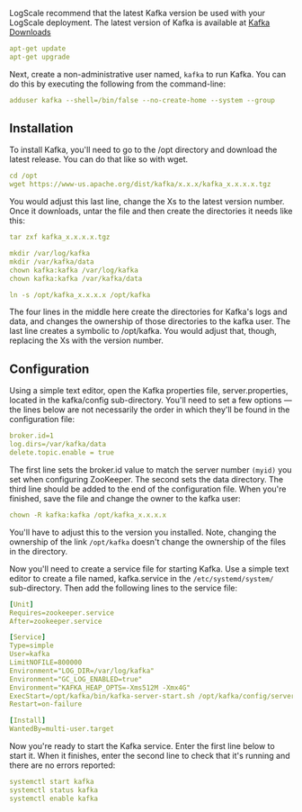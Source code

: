 LogScale recommend that the latest Kafka version be used with your LogScale deployment. The latest version of Kafka is available at [Kafka Downloads](https://kafka.apache.org/downloads)

```yaml
apt-get update
apt-get upgrade
```
 Next, create a non-administrative user named, ``kafka`` to run Kafka. You can do this by executing the following from the command-line: 
```yaml
adduser kafka --shell=/bin/false --no-create-home --system --group
```
## Installation
 To install Kafka, you'll need to go to the /opt directory and download the latest release. You can do that like so with wget. 
```yaml
cd /opt
wget https://www-us.apache.org/dist/kafka/x.x.x/kafka_x.x.x.x.tgz
```
You would adjust this last line, change the Xs to the latest version number. Once it downloads, untar the file and then create the directories it needs like this: 
```yaml
tar zxf kafka_x.x.x.x.tgz

mkdir /var/log/kafka
mkdir /var/kafka/data
chown kafka:kafka /var/log/kafka
chown kafka:kafka /var/kafka/data

ln -s /opt/kafka_x.x.x.x /opt/kafka
```

The four lines in the middle here create the directories for Kafka's logs and data, and changes the ownership of those directories to the kafka user. The last line creates a symbolic to /opt/kafka. You would adjust that, though, replacing the Xs with the version number.
## Configuration
Using a simple text editor, open the Kafka properties file, server.properties, located in the kafka/config sub-directory. You'll need to set a few options — the lines below are not necessarily the order in which they'll be found in the configuration file:
```yaml
broker.id=1
log.dirs=/var/kafka/data
delete.topic.enable = true
```
The first line sets the broker.id value to match the server number ``(myid)`` you set when configuring ZooKeeper. The second sets the data directory. The third line should be added to the end of the configuration file. When you're finished, save the file and change the owner to the kafka user: 
```yaml
chown -R kafka:kafka /opt/kafka_x.x.x.x
```

You'll have to adjust this to the version you installed. Note, changing the ownership of the link ``/opt/kafka`` doesn't change the ownership of the files in the directory.

Now you'll need to create a service file for starting Kafka. Use a simple text editor to create a file named, kafka.service in the ``/etc/systemd/system/`` sub-directory. Then add the following lines to the service file:
```yaml
[Unit]
Requires=zookeeper.service
After=zookeeper.service

[Service]
Type=simple
User=kafka
LimitNOFILE=800000
Environment="LOG_DIR=/var/log/kafka"
Environment="GC_LOG_ENABLED=true"
Environment="KAFKA_HEAP_OPTS=-Xms512M -Xmx4G"
ExecStart=/opt/kafka/bin/kafka-server-start.sh /opt/kafka/config/server.properties
Restart=on-failure

[Install]
WantedBy=multi-user.target
```
Now you're ready to start the Kafka service. Enter the first line below to start it. When it finishes, enter the second line to check that it's running and there are no errors reported: 
```yaml
systemctl start kafka
systemctl status kafka
systemctl enable kafka
```